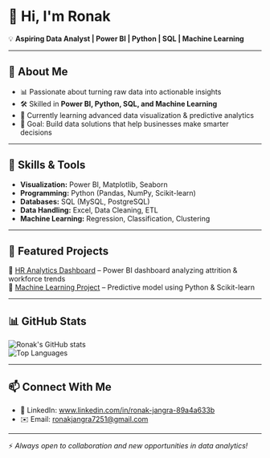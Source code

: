 # 👋 Hi, I'm Ronak  

💡 **Aspiring Data Analyst | Power BI | Python | SQL | Machine Learning**  

---

## 🚀 About Me  
- 📊 Passionate about turning raw data into actionable insights  
- 🛠️ Skilled in **Power BI, Python, SQL, and Machine Learning**  
- 🌱 Currently learning advanced data visualization & predictive analytics  
- 🎯 Goal: Build data solutions that help businesses make smarter decisions  

---

## 🧰 Skills & Tools  
- **Visualization:** Power BI, Matplotlib, Seaborn  
- **Programming:** Python (Pandas, NumPy, Scikit-learn)  
- **Databases:** SQL (MySQL, PostgreSQL)  
- **Data Handling:** Excel, Data Cleaning, ETL  
- **Machine Learning:** Regression, Classification, Clustering  

---

## 📂 Featured Projects  
🔹 [HR Analytics Dashboard](#) – Power BI dashboard analyzing attrition & workforce trends   
🔹 [Machine Learning Project](#) – Predictive model using Python & Scikit-learn  

---

## 📊 GitHub Stats  
![Ronak's GitHub stats](https://github-readme-stats.vercel.app/api?username=YourUsername&show_icons=true&theme=tokyonight)  
![Top Languages](https://github-readme-stats.vercel.app/api/top-langs/?username=YourUsername&layout=compact&theme=tokyonight)  

---

## 📫 Connect With Me  
- 💼 LinkedIn: www.linkedin.com/in/ronak-jangra-89a4a633b  
- ✉️ Email: ronakjangra7251@gmail.com

---

⚡ *Always open to collaboration and new opportunities in data analytics!*  

